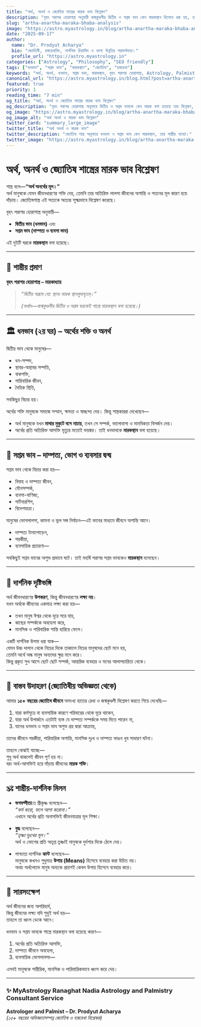 ```yaml
---
title: "অর্থ, অনর্থ ও জ্যোতিষ শাস্ত্রের মারক ভাব বিশ্লেষণ"
description: "বৃহৎ পরাশর হোরাশাস্ত্র অনুযায়ী জন্মকুণ্ডলীর দ্বিতীয় ও সপ্তম ভাব কেন মারকস্থান হিসেবে ধরা হয়, তার শাস্ত্রীয় প্রমাণ, দার্শনিক ব্যাখ্যা ও বাস্তব উদাহরণ।"
slug: "artha-anartha-maraka-bhaba-analysis"
image: "https://astro.myastrology.in/blog/artha-anartha-maraka-bhaba-analysis.webp"
date: "2025-09-17"
author:
  name: "Dr. Prodyut Acharya"
  bio: "জ্যোতিষী, হস্তরেখাবিদ, দার্শনিক চিন্তাবিদ ও ভাগ্য উন্নতির পরামর্শদাতা।"
  profile_url: "https://astro.myastrology.in"
categories: ["Astrology", "Philosophy", "SEO friendly"]
tags: ["ধনভাব", "সপ্তম ভাব", "মারকস্থান", "জ্যোতিষ", "হস্তরেখা"]
keywords: "অর্থ, অনর্থ, ধনভাব, সপ্তম ভাব, মারকস্থান, বৃহৎ পরাশর হোরাশাস্ত্র, Astrology, Palmistry, Dr Prodyut Acharya"
canonical_url: "https://astro.myastrology.in/blog.html?post=artha-anartha-maraka"
featured: true
priority: 1
reading_time: "7 min"
og_title: "অর্থ, অনর্থ ও জ্যোতিষ শাস্ত্রের মারক ভাব বিশ্লেষণ"
og_description: "বৃহৎ পরাশর হোরাশাস্ত্র অনুসারে দ্বিতীয় ও সপ্তম ভাবকে কেন মারক বলা হয়েছে তার বিশ্লেষণ, শাস্ত্রীয় প্রমাণ, দার্শনিক যুক্তি ও বাস্তব অভিজ্ঞতা।"
og_image: "https://astro.myastrology.in/blog/artha-anartha-maraka-bhaba-analysis.webp"
og_image_alt: "অর্থ অনর্থ ও মারক ভাব বিশ্লেষণ"
twitter_card: "summary_large_image"
twitter_title: "অর্থ অনর্থ ও মারক ভাব"
twitter_description: "জ্যোতিষ শাস্ত্র অনুসারে ধনভাব ও সপ্তম ভাব কেন মারকস্থান, তার শাস্ত্রীয় ব্যাখ্যা।"
twitter_image: "https://astro.myastrology.in/blog/artha-anartha-maraka-bhaba-analysis.webp"
---
```



# অর্থ, অনর্থ ও জ্যোতিষ শাস্ত্রের মারক ভাব বিশ্লেষণ  

শাস্ত্র বলে—**“অর্থ অনর্থের মূল।”**  
অর্থ মানুষকে যেমন জীবনধারণের শক্তি দেয়, তেমনি তার অতিরিক্ত লালসা জীবনের অশান্তি ও পতনের মূল কারণ হয়ে দাঁড়ায়। জ্যোতিষশাস্ত্র এই সত্যকে অত্যন্ত সূক্ষ্মভাবে বিশ্লেষণ করেছে।  

বৃহৎ পরাশর হোরাশাস্ত্র অনুযায়ী—  
- **দ্বিতীয় ভাব (ধনভাব)** এবং  
- **সপ্তম ভাব (দাম্পত্য ও ব্যবসা ভাব)**  

এই দুইটি ঘরকে **মারকস্থান** বলা হয়েছে।  

---

## 📖 শাস্ত্রীয় প্রমাণ  
**বৃহৎ পরাশর হোরাশাস্ত্র – মারকাধ্যায়**  

> *“দ্বিতীয় সপ্তমে যো: স্থানং মারক স্থানমুদাহৃতম্।”*  
>  
> *(অর্থাৎ—জন্মকুণ্ডলীর দ্বিতীয় ও সপ্তম ঘরকেই শাস্ত্রে মারকস্থান বলা হয়েছে।)*  

---

## 🏛 ধনভাব (২য় ঘর) – অর্থের শক্তি ও অনর্থ  
দ্বিতীয় ভাব থেকে মানুষের—  
- ধন-সম্পদ,  
- স্থাবর-অস্থাবর সম্পত্তি,  
- বাকশক্তি,  
- পারিবারিক জীবন,  
- দৈহিক স্থিতি,  

সবকিছুর বিচার হয়।  

অর্থের শক্তি মানুষকে সমাজে সম্মান, ক্ষমতা ও স্বাচ্ছন্দ্য দেয়। কিন্তু শাস্ত্রকাররা দেখেছেন—  
- অর্থ মানুষকে যখন **মাথার মুকুটে বসে নাচায়**, তখন সে সম্পর্ক, ভালোবাসা ও মানবিকতা বিসর্জন দেয়।  
- অর্থের প্রতি অতিরিক্ত আসক্তি মৃত্যুর মতোই ভয়ঙ্কর। তাই ধনভাবকে **মারকস্থান** বলা হয়েছে।  

---

## 💍 সপ্তম ভাব – দাম্পত্য, ভোগ ও ব্যবসার দ্বন্দ্ব  
সপ্তম ভাব থেকে বিচার করা হয়—  
- বিবাহ ও দাম্পত্য জীবন,  
- যৌনসম্পর্ক,  
- ব্যবসা-বাণিজ্য,  
- পার্টনারশিপ,  
- বিদেশযাত্রা।  

মানুষের ভোগলালসা, কামনা ও ভুল সঙ্গ নির্বাচন—এই ভাবের মাধ্যমে জীবনে অশান্তি আনে।  
- দাম্পত্য টানাপোড়েন,  
- পরকীয়া,  
- ব্যবসায়িক প্রতারণা—  

সবকিছুই সপ্তম ভাবের অশুভ প্রভাবে ঘটে। তাই মহর্ষি পরাশর সপ্তম ভাবকেও **মারকস্থান** বলেছেন।  

---

## 🔎 দার্শনিক দৃষ্টিভঙ্গি  
অর্থ জীবনধারণের **উপকরণ**, কিন্তু জীবনধারণের **লক্ষ্য নয়**।  
যখন অর্থকে জীবনের একমাত্র লক্ষ্য করা হয়—  
- তখন মানুষ ঈশ্বর থেকে দূরে সরে যায়,  
- কাছের সম্পর্ককে অবহেলা করে,  
- মানসিক ও পারিবারিক শান্তি হারিয়ে ফেলে।  

একটি দার্শনিক উপমা ধরা যাক—  
যেমন উচ্চ দালান থেকে নিচের দিকে তাকালে নিচের মানুষদের ছোট মনে হয়,  
তেমনি অর্থে অন্ধ মানুষ অন্যদের ক্ষুদ্র মনে করে।  
কিন্তু প্রকৃত সুখ আসে ছোট ছোট সম্পর্ক, আন্তরিক ব্যবহার ও মনের আলাপচারিতা থেকে।  

---

## 🧩 বাস্তব উদাহরণ (জ্যোতিষীয় অভিজ্ঞতা থেকে)  
আমার **১৫+ বছরের জ্যোতিষ জীবনে** অসংখ্য হাতের রেখা ও জন্মকুণ্ডলী বিশ্লেষণ করতে গিয়ে দেখেছি—  

1. যারা কর্মসূত্রে বা ব্যবসায়িক কারণে পরিবারের থেকে দূরে থাকেন,  
2. যারা অর্থ উপার্জনে এতটাই ব্যস্ত যে দাম্পত্য সম্পর্ককে সময় দিতে পারেন না,  
3. যাদের ধনভাব ও সপ্তম ভাব অশুভ গ্রহ দ্বারা আক্রান্ত,  

তাদের জীবনে পরকীয়া, পারিবারিক অশান্তি, মানসিক দুঃখ ও দাম্পত্য ভাঙন খুব সাধারণ ঘটনা।  

তাহলে বোঝাই যাচ্ছে—  
শুধু অর্থ থাকলেই জীবন পূর্ণ হয় না।  
বরং অর্থ-আসক্তিই হয়ে দাঁড়ায় জীবনের **মারক শক্তি**।  

---

## 🕉️ শাস্ত্রীয়-দার্শনিক মিলন  
- **ভগবদ্গীতা**তে শ্রীকৃষ্ণ বলেছেন—  
  *“কর্ম করো, ফলে আশা করোনা।”*  
  এখানে অর্থের প্রতি অনাসক্তিই জীবনযাত্রার মূল শিক্ষা।  

- **বুদ্ধ** বলেছেন—  
  *“তৃষ্ণা দুঃখের মূল।”*  
  অর্থ ও ভোগের প্রতি অতৃপ্ত তৃষ্ণাই মানুষকে দুর্দশার দিকে ঠেলে দেয়।  

- পাশ্চাত্য দার্শনিক **কান্ট** বলেছেন—  
  মানুষকে কখনও শুধুমাত্র **উপায় (Means)** হিসেবে ব্যবহার করা উচিত নয়।  
  অথচ অর্থলোভে মানুষ অন্যকে প্রায়শই কেবল উপায় হিসেবে ব্যবহার করে।  

---

## 🌿 সারসংক্ষেপ  
অর্থ জীবনের জন্য অপরিহার্য,  
কিন্তু জীবনের লক্ষ্য যদি শুধুই অর্থ হয়—  
তাহলে তা ধ্বংস ডেকে আনে।  

ধনভাব ও সপ্তম ভাবকে শাস্ত্রে মারকস্থান বলা হয়েছে কারণ—  
1. অর্থের প্রতি অতিরিক্ত আসক্তি,  
2. দাম্পত্য জীবনে অবহেলা,  
3. ব্যবসায়িক ভোগলালসা—  

এসবই মানুষকে শারীরিক, মানসিক ও পারিবারিকভাবে ধ্বংস করে দেয়।  

---

### ✨ MyAstrology Ranaghat Nadia Astrology and Palmistry Consultant Service  
**Astrologer and Palmist – Dr. Prodyut Acharya**  
*(১৫+ বছরের অভিজ্ঞতাসম্পন্ন জ্যোতিষ ও হস্তরেখা বিশ্লেষক)*
